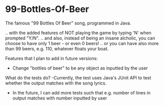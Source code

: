 # 99-Bottles-Of-Beer
The famous "99 Bottles Of Beer" song, programmed in Java.

.. with the added features of NOT playing the game by typing 'N' when prompted "Y/N".
.. and also, instead of being an insane alcholic, you can choose to have only 1 beer - or even 0 beers!
.. or you can have also more than 99 beers, e.g. 110, whatever floats your boat.

Features that I plan to add in future versions:
- Change "bottles of beer" to be any object as inputted by the user


What do the tests do?
-Currently, the test uses Java's JUnit API to test whether the output matches with the song lyrics.
- In the future, I can add more tests such that e.g. number of lines in output matches with number inputted by user
  
